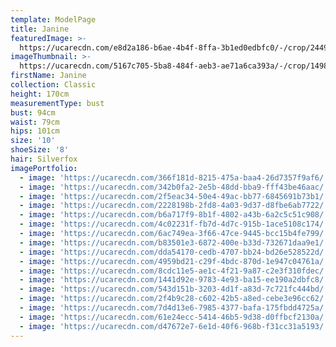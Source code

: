 ```yaml
---
template: ModelPage
title: Janine
featuredImage: >-
  https://ucarecdn.com/e8d2a186-b6ae-4b4f-8ffa-3b1ed0edbfc0/-/crop/2449x1169/0,0/-/preview/
imageThumbnail: >-
  https://ucarecdn.com/5167c705-5ba8-484f-aeb3-ae71a6ca393a/-/crop/1498x2111/112,0/-/preview/
firstName: Janine
collection: Classic
height: 170cm
measurementType: bust
bust: 94cm
waist: 79cm
hips: 101cm
size: '10'
shoeSize: '8'
hair: Silverfox
imagePortfolio:
  - image: 'https://ucarecdn.com/366f181d-8215-475a-baa4-26d7357f9af6/'
  - image: 'https://ucarecdn.com/342b0fa2-2e5b-48dd-bba9-fff43be46aac/'
  - image: 'https://ucarecdn.com/2f5eac34-50e4-49ac-bb77-6845691b73b1/'
  - image: 'https://ucarecdn.com/2228198b-2fd8-4a03-9d37-d8fbe6ab7722/'
  - image: 'https://ucarecdn.com/b6a717f9-8b1f-4802-a43b-6a2c5c51c908/'
  - image: 'https://ucarecdn.com/4c02231f-fb7d-4d7c-915b-1ace5108c174/'
  - image: 'https://ucarecdn.com/6ac749ea-3f66-47ce-9445-bcc15b4fe799/'
  - image: 'https://ucarecdn.com/b83501e3-6872-400e-b33d-732671daa9e1/'
  - image: 'https://ucarecdn.com/dda54170-cedb-4707-bb24-bd26e528522d/'
  - image: 'https://ucarecdn.com/4959bd21-c29f-4bdc-870d-1e947c04761a/'
  - image: 'https://ucarecdn.com/8cdc11e5-ae1c-4f21-9a87-c2e3f310fdec/'
  - image: 'https://ucarecdn.com/1441d92e-9783-4e93-ba15-ee190a2dbfc8/'
  - image: 'https://ucarecdn.com/543d151b-3203-4d1f-a83d-7c721fc444bd/'
  - image: 'https://ucarecdn.com/2f4b9c28-c602-42b5-a8ed-cebe3e96cc62/'
  - image: 'https://ucarecdn.com/7d4d13e6-7985-4377-bafa-175fbdd4725a/'
  - image: 'https://ucarecdn.com/61e24ecc-5414-46b5-9d38-d0ffbcf2130a/'
  - image: 'https://ucarecdn.com/d47672e7-6e1d-40f6-968b-f31cc31a5193/'
---
```


